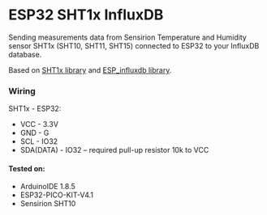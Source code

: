 # ESP32 SHT1x InfluxDB
Sending measurements data from Sensirion Temperature and Humidity sensor SHT1x (SHT10, SHT11, SHT15) connected to ESP32 to your InfluxDB database.

Based on [SHT1x library](https://github.com/practicalarduino/SHT1x) and [ESP_influxdb library](https://github.com/hwwong/ESP_influxdb).

### Wiring
 SHT1x - ESP32:
 * VCC - 3.3V
 * GND - G
 * SCL - IO32
 * SDA(DATA) - IO32 – required pull-up resistor 10k to VCC
 
#### Tested on:

* ArduinoIDE 1.8.5
* ESP32-PICO-KIT-V4.1
* Sensirion SHT10

